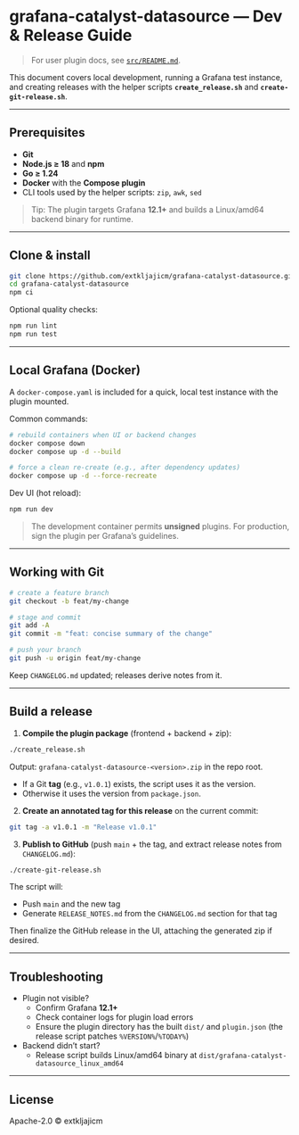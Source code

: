 # grafana-catalyst-datasource — Dev & Release Guide

> For user plugin docs, see [`src/README.md`](./src/README.md).

This document covers local development, running a Grafana test instance, and creating releases with the helper scripts
**`create_release.sh`** and **`create-git-release.sh`**.

---

## Prerequisites

- **Git**
- **Node.js ≥ 18** and **npm**
- **Go ≥ 1.24**
- **Docker** with the **Compose plugin**
- CLI tools used by the helper scripts: `zip`, `awk`, `sed`

> Tip: The plugin targets Grafana **12.1+** and builds a Linux/amd64 backend binary for runtime.

---

## Clone & install

```bash
git clone https://github.com/extkljajicm/grafana-catalyst-datasource.git
cd grafana-catalyst-datasource
npm ci
```

Optional quality checks:

```bash
npm run lint
npm run test
```

---

## Local Grafana (Docker)

A `docker-compose.yaml` is included for a quick, local test instance with the plugin mounted.

Common commands:

```bash
# rebuild containers when UI or backend changes
docker compose down
docker compose up -d --build

# force a clean re-create (e.g., after dependency updates)
docker compose up -d --force-recreate
```

Dev UI (hot reload):

```bash
npm run dev
```

> The development container permits **unsigned** plugins. For production, sign the plugin per Grafana’s guidelines.

---

## Working with Git

```bash
# create a feature branch
git checkout -b feat/my-change

# stage and commit
git add -A
git commit -m "feat: concise summary of the change"

# push your branch
git push -u origin feat/my-change
```

Keep `CHANGELOG.md` updated; releases derive notes from it.

---

## Build a release

1) **Compile the plugin package** (frontend + backend + zip):

```bash
./create_release.sh
```

Output: `grafana-catalyst-datasource-<version>.zip` in the repo root.  
- If a Git **tag** (e.g., `v1.0.1`) exists, the script uses it as the version.  
- Otherwise it uses the version from `package.json`.

2) **Create an annotated tag for this release** on the current commit:

```bash
git tag -a v1.0.1 -m "Release v1.0.1"
```

3) **Publish to GitHub** (push `main` + the tag, and extract release notes from `CHANGELOG.md`):

```bash
./create-git-release.sh
```

The script will:
- Push `main` and the new tag
- Generate `RELEASE_NOTES.md` from the `CHANGELOG.md` section for that tag

Then finalize the GitHub release in the UI, attaching the generated zip if desired.

---

## Troubleshooting

- Plugin not visible?
  - Confirm Grafana **12.1+**
  - Check container logs for plugin load errors
  - Ensure the plugin directory has the built `dist/` and `plugin.json` (the release script patches `%VERSION%`/`%TODAY%`)
- Backend didn’t start?
  - Release script builds Linux/amd64 binary at `dist/grafana-catalyst-datasource_linux_amd64`

---

## License

Apache-2.0 © extkljajicm
